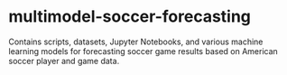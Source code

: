 # multimodel-soccer-forecasting
Contains scripts, datasets, Jupyter Notebooks, and various machine learning models for forecasting soccer game results based on American soccer player and game data.
